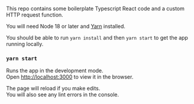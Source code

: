 This repo contains some boilerplate Typescript React code and a custom HTTP request function.

You will need Node 18 or later and [Yarn](https://www.npmjs.com/package/yarn) installed.

You should be able to run `yarn install` and then `yarn start` to get the app running locally.

### `yarn start`

Runs the app in the development mode.\
Open [http://localhost:3000](http://localhost:3000) to view it in the browser.

The page will reload if you make edits.\
You will also see any lint errors in the console.
